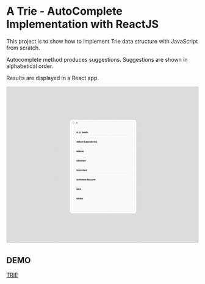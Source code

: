 # A Trie - AutoComplete Implementation with ReactJS

This project is to show how to implement Trie data structure with JavaScript from scratch.

Autocomplete method produces suggestions. Suggestions are shown in alphabetical order.

Results are displayed in a React app.




![Screen Recording](src/sr.gif)





## DEMO

[TRIE](https://trie-react.web.app)
